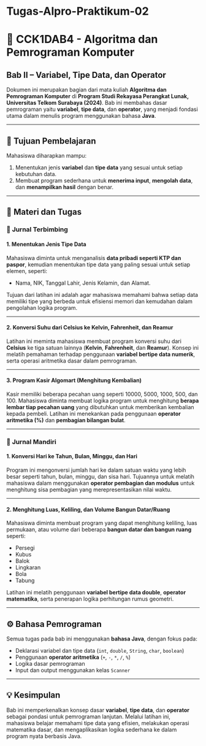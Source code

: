 # Tugas-Alpro-Praktikum-02 
# 📘 CCK1DAB4 - Algoritma dan Pemrograman Komputer

## Bab II – Variabel, Tipe Data, dan Operator

Dokumen ini merupakan bagian dari mata kuliah **Algoritma dan Pemrograman Komputer** di **Program Studi Rekayasa Perangkat Lunak, Universitas Telkom Surabaya (2024)**.
Bab ini membahas dasar pemrograman yaitu **variabel**, **tipe data**, dan **operator**, yang menjadi fondasi utama dalam menulis program menggunakan bahasa **Java**.

---

## 🎯 Tujuan Pembelajaran

Mahasiswa diharapkan mampu:

1. Menentukan jenis **variabel** dan **tipe data** yang sesuai untuk setiap kebutuhan data.
2. Membuat program sederhana untuk **menerima input**, **mengolah data**, dan **menampilkan hasil** dengan benar.

---

## 🧠 Materi dan Tugas

### 🧩 **Jurnal Terbimbing**

#### 1. Menentukan Jenis Tipe Data

Mahasiswa diminta untuk menganalisis **data pribadi seperti KTP dan paspor**, kemudian menentukan tipe data yang paling sesuai untuk setiap elemen, seperti:

* Nama, NIK, Tanggal Lahir, Jenis Kelamin, dan Alamat.

Tujuan dari latihan ini adalah agar mahasiswa memahami bahwa setiap data memiliki tipe yang berbeda untuk efisiensi memori dan kemudahan dalam pengolahan logika program.

---

#### 2. Konversi Suhu dari Celsius ke Kelvin, Fahrenheit, dan Reamur

Latihan ini meminta mahasiswa membuat program konversi suhu dari **Celsius** ke tiga satuan lainnya (**Kelvin**, **Fahrenheit**, dan **Reamur**).
Konsep ini melatih pemahaman terhadap penggunaan **variabel bertipe data numerik**, serta operasi aritmetika dasar dalam pemrograman.

---

#### 3. Program Kasir Algomart (Menghitung Kembalian)

Kasir memiliki beberapa pecahan uang seperti 10000, 5000, 1000, 500, dan 100.
Mahasiswa diminta membuat logika program untuk menghitung **berapa lembar tiap pecahan uang** yang dibutuhkan untuk memberikan kembalian kepada pembeli.
Latihan ini menekankan pada penggunaan **operator aritmetika (%)** dan **pembagian bilangan bulat**.

---

### 🧩 **Jurnal Mandiri**

#### 1. Konversi Hari ke Tahun, Bulan, Minggu, dan Hari

Program ini mengonversi jumlah hari ke dalam satuan waktu yang lebih besar seperti tahun, bulan, minggu, dan sisa hari.
Tujuannya untuk melatih mahasiswa dalam menggunakan **operator pembagian dan modulus** untuk menghitung sisa pembagian yang merepresentasikan nilai waktu.

---

#### 2. Menghitung Luas, Keliling, dan Volume Bangun Datar/Ruang

Mahasiswa diminta membuat program yang dapat menghitung keliling, luas permukaan, atau volume dari beberapa **bangun datar dan bangun ruang** seperti:

* Persegi
* Kubus
* Balok
* Lingkaran
* Bola
* Tabung

Latihan ini melatih penggunaan **variabel bertipe data double**, **operator matematika**, serta penerapan logika perhitungan rumus geometri.

---

## ⚙️ Bahasa Pemrograman

Semua tugas pada bab ini menggunakan **bahasa Java**, dengan fokus pada:

* Deklarasi variabel dan tipe data (`int`, `double`, `String`, `char`, `boolean`)
* Penggunaan **operator aritmetika** (`+`, `-`, `*`, `/`, `%`)
* Logika dasar pemrograman
* Input dan output menggunakan kelas `Scanner`

---

## 💡 Kesimpulan

Bab ini memperkenalkan konsep dasar **variabel**, **tipe data**, dan **operator** sebagai pondasi untuk pemrograman lanjutan.
Melalui latihan ini, mahasiswa belajar memahami tipe data yang efisien, melakukan operasi matematika dasar, dan mengaplikasikan logika sederhana ke dalam program nyata berbasis Java.
